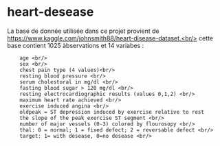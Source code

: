 # heart-desease

La base de donnée utilisée dans ce projet provient de https://www.kaggle.com/johnsmith88/heart-disease-dataset.<br/>
cette base contient  1025 àbservations  et 14 variabes : <br/>

        age <br/>
        sex <br/>
        chest pain type (4 values)<br/>
        resting blood pressure <br/>
        serum cholestoral in mg/dl <br/>
        fasting blood sugar > 120 mg/dl <br/>
        resting electrocardiographic results (values 0,1,2) <br/>
        maximum heart rate achieved <br/>
        exercise induced angina <br/>
        oldpeak = ST depression induced by exercise relative to rest
        the slope of the peak exercise ST segment <br/>
        number of major vessels (0-3) colored by flourosopy <br/>
        thal: 0 = normal; 1 = fixed defect; 2 = reversable defect <br/>
        target: 1= with desease, 0=no desease <br/>
